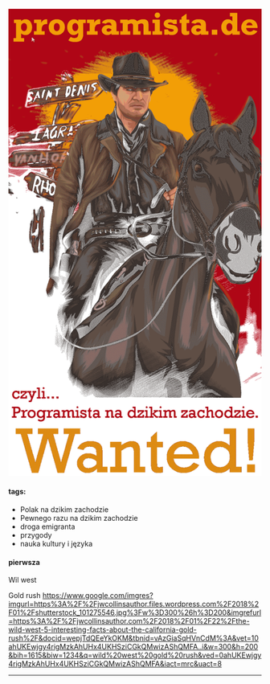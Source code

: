 <!--![](img/programista-de-book-icon.png)-->
![](img/programista-de-book-256c.png)

#### tags:

+ Polak na dzikim zachodzie
+ Pewnego razu na dzikim zachodzie
+ droga emigranta
+ przygody
+ nauka kultury i języka


#### pierwsza

Wil west


Gold rush
https://www.google.com/imgres?imgurl=https%3A%2F%2Fjwcollinsauthor.files.wordpress.com%2F2018%2F01%2Fshutterstock_101275546.jpg%3Fw%3D300%26h%3D200&imgrefurl=https%3A%2F%2Fjwcollinsauthor.com%2F2018%2F01%2F22%2Fthe-wild-west-5-interesting-facts-about-the-california-gold-rush%2F&docid=wepjTdQEeYkOKM&tbnid=vAzGiaSqHVnCdM%3A&vet=10ahUKEwjgy4rigMzkAhUHx4UKHSziCGkQMwizAShQMFA..i&w=300&h=200&bih=1615&biw=1234&q=wild%20west%20gold%20rush&ved=0ahUKEwjgy4rigMzkAhUHx4UKHSziCGkQMwizAShQMFA&iact=mrc&uact=8



---



